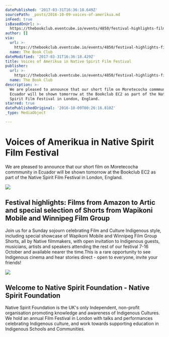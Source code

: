 ```yaml
---
datePublished: '2017-03-31T16:36:18.649Z'
sourcePath: _posts/2016-10-09-voices-of-amerikua.md
inFeed: true
isBasedOnUrl: >-
  https://thebookclub.eventcube.io/events/4850/festival-highlights-films-from-amazon-to-artic-and-special-selection-of-shorts-from-wapikoni-mobile-and-winnipeg-film-group
author: []
via:
  url: >-
    https://thebookclub.eventcube.io/events/4850/festival-highlights-films-from-amazon-to-artic-and-special-selection-of-shorts-from-wapikoni-mobile-and-winnipeg-film-group
  name: The Book Club
dateModified: '2017-03-31T16:36:18.429Z'
title: Voices of Amerikua in Native Spirit Film Festival
publisher:
  url: >-
    https://thebookclub.eventcube.io/events/4850/festival-highlights-films-from-amazon-to-artic-and-special-selection-of-shorts-from-wapikoni-mobile-and-winnipeg-film-group
  name: The Book Club
description: >-
  We are pleased to announce that our short film on Moretecocha commmunity in
  Ecuador will be shown tomorrow at the Bookclub EC2 as part of the Native
  Spirit Film Festival in London, England.
starred: true
datePublishedOriginal: '2016-10-09T00:26:16.810Z'
_type: MediaObject

---
```

# Voices of Amerikua in Native Spirit Film Festival

We are pleased to announce that our short film on Moretecocha commmunity in Ecuador will be shown tomorrow at the Bookclub EC2 as part of the Native Spirit Film Festival in London, England.

<article style=""><img src="https://s3-us-west-2.amazonaws.com/the-grid-img/p/91d9e6fd1bfaf4286ce0a1fab0455e175230e606.jpg" /><h1>Festival highlights: Films from Amazon to Artic and special selection of Shorts from Wapikoni Mobile and Winnipeg Film Group</h1><p>Join us for a Sunday sojourn celebrating Film and Culture Indigenous style, including special showcase of Wapikoni Mobile and Winnipeg Film Group Shorts, all by Native filmmakers, with open invitation to Indigenous guests, musicians, artists and speakers attending the rest of our festival 7-16 October and available nearer the time.This is a rare opportunity to see Indigenous cinema and hear stories direct - open to everyone, invite your friends!</p></article>

<article style=""><img src="https://s3-us-west-2.amazonaws.com/the-grid-img/p/3b91768345ac91ef727dd9cfa17cb093abdcc41b.jpg" /><h1>Welcome to Native Spirit Foundation - Native Spirit Foundation</h1><p>Native Spirit Foundation is the UK's only Independent, non-profit organisation promoting knowledge and awareness of Indigenous Cultures. We hold an annual Film Festival in London with talks and performances celebrating Indigenous culture, and work towards supporting education in Indigenous Schools and Communities.</p></article>